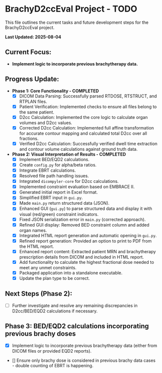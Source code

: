 # BrachyD2ccEval Project - TODO

This file outlines the current tasks and future development steps for the BrachyD2ccEval project.

**Last Updated: 2025-08-04**

## Current Focus:
- **Implement logic to incorporate previous brachytherapy data.**

## Progress Update:
- **Phase 1: Core Functionality - COMPLETED**
    - [x] DICOM Data Parsing: Successfully parsed RTDOSE, RTSTRUCT, and RTPLAN files.
    - [x] Patient Verification: Implemented checks to ensure all files belong to the same patient.
    - [x] D2cc Calculation: Implemented the core logic to calculate organ volumes and D2cc values.
    - [x] Corrected D2cc Calculation: Implemented full affine transformation for accurate contour mapping and calculated total D2cc over all fractions.
    - [x] Verified D2cc Calculation: Successfully verified dwell time extraction and contour volume calculations against ground truth data.
- **Phase 2: Visual Interpretation of Results - COMPLETED**
    - [x] Implement BED/EQD2 calculations.
    - [x] Create `config.py` for alpha/beta ratios.
    - [x] Integrate EBRT calculations.
    - [x] Resolved file path handling issues.
    - [x] Integrated `dicompyler-core` for D2cc calculations.
    - [x] Implemented constraint evaluation based on EMBRACE II.
    - [x] Generated initial report in Excel format.
    - [x] Simplified EBRT input in `gui.py`.
    - [x] Made `main.py` return structured data (JSON).
    - [x] Enhanced GUI (`gui.py`) to parse structured data and display it with visual (red/green) constraint indicators.
    - [x] Fixed JSON serialization error in `main.py` (corrected approach).
    - [x] Refined GUI display: Removed BED constraint column and added organ names.
    - [x] Integrated HTML report generation and automatic opening in `gui.py`.
    - [x] Refined report generation: Provided an option to print to PDF from the HTML report.
    - [x] Enhanced report content: Extracted patient MRN and brachytherapy prescription details from DICOM and included in HTML report.
    - [x] Add functionality to calculate the highest fractional dose needed to meet any unmet constraints.
    - [x] Packaged application into a standalone executable.
    - [x] Update the plan type to be correct.

## Next Steps (Phase 2):
- [ ] Further investigate and resolve any remaining discrepancies in D2cc/BED/EQD2 calculations if necessary.

## Phase 3: BED/EQD2 calculations incorporating previous brachy doses
- [x] Implement logic to incorporate previous brachytherapy data (either from DICOM files or provided EQD2 reports).
- [] Ensure only brachy dose is considered in previous brachy data cases - double counting of EBRT is happening.